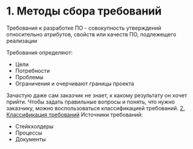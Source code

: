 # 1. Методы сбора требований
Требования к разработке ПО - совокупность утверждений относительно атрибутов, свойств или качеств ПО, подлежещего реализации

Требования определяют:
- Цели
- Потребности
- Проблемы
- Ограничения
и очерчивают границы проекта

Зачастую даже сам заказчик не знает, к какому результату он хочет прийти. Чтобы задать правильные вопросы и понять, что нужно заказчику, можно воспользоваться классификацией требований. [2. Классификация требований](1.%20Требования%20к%20разработке%20ПО.md#2.%20Классификация%20требований)
Источники требований:
- Стейкхолдеры
- Процессы
- Документы